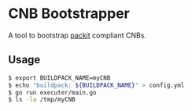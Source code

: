 # CNB Bootstrapper

A tool to bootstrap [packit](https://github.com/paketo-buildpacks/packit) compliant CNBs.

## Usage

```bash
$ export BUILDPACK_NAME=myCNB
$ echo "buildpack: ${BUILDPACK_NAME}" > config.yml
$ go run executer/main.go
$ ls -la /tmp/myCNB 
```
